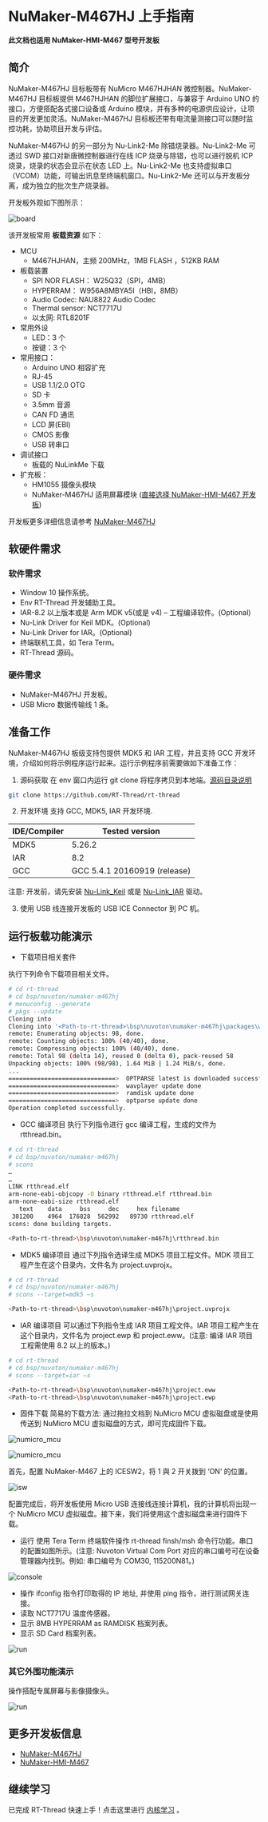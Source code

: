 # NuMaker-M467HJ 上手指南

**此文档也适用 NuMaker-HMI-M467 型号开发板**

## 简介

NuMaker-M467HJ 目标板带有 NuMicro M467HJHAN 微控制器。NuMaker-M467HJ 目标板提供 M467HJHAN 的脚位扩展接口，与兼容于 Arduino UNO 的接口，方便搭配各式接口设备或 Arduino 模块，并有多种的电源供应设计，让项目的开发更加灵活。NuMaker-M467HJ 目标板还带有电流量测接口可以随时监控功耗，协助项目开发与评估。

NuMaker-M467HJ 的另一部分为 Nu-Link2-Me 除错烧录器。Nu-Link2-Me 可透过 SWD 接口对新唐微控制器进行在线 ICP 烧录与除错，也可以进行脱机 ICP 烧录，烧录的状态会显示在状态 LED 上。Nu-Link2-Me 也支持虚拟串口（VCOM）功能，可输出讯息至终端机窗口。Nu-Link2-Me 还可以与开发板分离，成为独立的批次生产烧录器。

开发板外观如下图所示：

![board](figures/board.png)

该开发板常用 **板载资源** 如下：

- MCU
  - M467HJHAN，主频 200MHz，1MB FLASH ，512KB RAM
- 板载装置
  - SPI NOR FLASH： W25Q32（SPI，4MB）
  - HYPERRAM： W956A8MBYA5I（HBI，8MB）
  - Audio Codec: NAU8822 Audio Codec
  - Thermal sensor: NCT7717U
  - 以太网: RTL8201F
- 常用外设
  - LED：3 个
  - 按键：3 个
- 常用接口：
  - Arduino UNO 相容扩充
  - RJ-45
  - USB 1.1/2.0 OTG
  - SD 卡
  - 3.5mm 音源
  - CAN FD 通讯
  - LCD 屏(EBI)
  - CMOS 影像
  - USB 转串口
- 调试接口
  - 板载的 NuLinkMe 下载
- 扩充板：
  - HM1055 摄像头模块
  - NuMaker-M467HJ 适用屏幕模块 ([直接选择 NuMaker-HMI-M467 开发板](https://direct.nuvoton.com/zh/numaker-hmi-m467))

开发板更多详细信息请参考 [NuMaker-M467HJ](https://www.nuvoton.com/board/numaker-m467hj)

## 软硬件需求

### 软件需求

- Window 10 操作系统。
- Env RT-Thread 开发辅助工具。
- IAR-8.2 以上版本或是 Arm MDK v5(或是 v4) – 工程编译软件。(Optional)
- Nu-Link Driver for Keil MDK。(Optional)
- Nu-Link Driver for IAR。(Optional)
- 终端联机工具，如 Tera Term。
- RT-Thread 源码。

### 硬件需求

- NuMaker-M467HJ 开发板。
- USB Micro 数据传输线 1 条。

## 准备工作

NuMaker-M467HJ 板级支持包提供 MDK5 和 IAR 工程，并且支持 GCC 开发环境，介绍如何将示例程序运行起来。运行示例程序前需要做如下准备工作：

 1. 源码获取
在 env 窗口内运行 git clone 将程序拷贝到本地端。[源码目录说明](../src_code_introduction/rtthread_dir.md)

```bash
git clone https://github.com/RT-Thread/rt-thread
```

 2. 开发环境
支持 GCC, MDK5, IAR 开发环境.

| IDE/Compiler  | Tested version            |
| ---------- | ---------------------------- |
| MDK5       | 5.26.2                       |
| IAR        | 8.2                          |
| GCC        | GCC 5.4.1 20160919 (release) |

注意: 开发前，请先安装 [Nu-Link_Keil](https://www.nuvoton.com/resource-download.jsp?tp_GUID=SW1120200221180521) 或是 [Nu-Link_IAR](https://www.nuvoton.com/resource-download.jsp?tp_GUID=SW1120200221180914) 驱动。

 3. 使用 USB 线连接开发板的 USB ICE Connector 到 PC 机。

## 运行板载功能演示

- 下载项目相关套件

执行下列命令下载项目相关文件。

```bash
# cd rt-thread
# cd bsp/nuvoton/numaker-m467hj
# menuconfig --generate
# pkgs --update
Cloning into
Cloning into '<Path-to-rt-thread>\bsp\nuvoton\numaker-m467hj\packages\wavplayer-latest'...
remote: Enumerating objects: 98, done.
remote: Counting objects: 100% (40/40), done.
remote: Compressing objects: 100% (40/40), done.
remote: Total 98 (delta 14), reused 0 (delta 0), pack-reused 58
Unpacking objects: 100% (98/98), 1.64 MiB | 1.24 MiB/s, done.
...
==============================>  OPTPARSE latest is downloaded successfully.
==============================>  wavplayer update done
==============================>  ramdisk update done
==============================>  optparse update done
Operation completed successfully.
```

- GCC 编译项目
执行下列指令进行 gcc 编译工程，生成的文件为 rtthread.bin。

```bash
# cd rt-thread
# cd bsp/nuvoton/numaker-m467hj
# scons
…
…
LINK rtthread.elf
arm-none-eabi-objcopy -O binary rtthread.elf rtthread.bin
arm-none-eabi-size rtthread.elf
   text    data     bss     dec     hex filename
 381200    4964  176828  562992   89730 rtthread.elf
scons: done building targets.

<Path-to-rt-thread>\bsp\nuvoton\numaker-m467hj\rtthread.bin
```

- MDK5 编译项目
通过下列指令选译生成 MDK5 项目工程文件。MDK 项目工程产生在这个目录内，文件名为 project.uvprojx。

```bash
# cd rt-thread
# cd bsp/nuvoton/numaker-m467hj
# scons --target=mdk5 –s

<Path-to-rt-thread>\bsp\nuvoton\numaker-m467hj\project.uvprojx
```

- IAR 编译项目
可以通过下列指令生成 IAR 项目工程文件。IAR 项目工程产生在这个目录内，文件名为 project.ewp 和 project.eww。(注意: 编译 IAR 项目工程需使用 8.2 以上的版本。)

```bash
# cd rt-thread
# cd bsp/nuvoton/numaker-m467hj
# scons --target=iar –s

<Path-to-rt-thread>\bsp\nuvoton\numaker-m467hj\project.eww
<Path-to-rt-thread>\bsp\nuvoton\numaker-m467hj\project.ewp
```

- 固件下载
简易的下载方法: 通过拖拉文档到 NuMicro MCU 虚拟磁盘或是使用传送到 NuMicro MCU 虚拟磁盘的方式，即可完成固件下载。

![numicro_mcu](figures/numicro_mcu.png)

![numicro_mcu](figures/sendto.png)

首先，配置 NuMaker-M467 上的 ICESW2，将 1 與 2 开关拨到 ‘ON’ 的位置。

![isw](figures/NuLinkMe_SwitchSetting.png)

配置完成后，将开发板使用 Micro USB 连接线连接计算机，我的计算机将出现一个 NuMicro MCU 虚拟磁盘。接下来，我们将使用这个虚拟磁盘来进行固件下载。

- 运行
使用 Tera Term 终端软件操作 rt-thread finsh/msh 命令行功能。串口的配置如图所示。(注意: Nuvoton Virtual Com Port 对应的串口编号可在设备管理器内找到。例如: 串口编号为 COM30, 115200N81。)

![console](figures/console.png)

- 操作 ifconfig 指令打印取得的 IP 地址, 并使用 ping 指令，进行测试网关连接。
- 读取 NCT7717U 温度传感器。
- 显示 8MB HYPERRAM as RAMDISK 档案列表。
- 显示 SD Card 档案列表。

![run](figures/run.gif)

### 其它外围功能演示

操作搭配专属屏幕与影像摄像头。

![run](figures/image_grabber.gif)

## 更多开发板信息
  - [NuMaker-M467HJ](https://www.nuvoton.com/board/numaker-m467hj)
  - [NuMaker-HMI-M467](https://www.nuvoton.com/products/gui-solution/gui-platform/numaker-hmi-m467/)

## 继续学习

已完成 RT-Thread 快速上手！点击这里进行 [内核学习](../../kernel/kernel-video.md) 。
